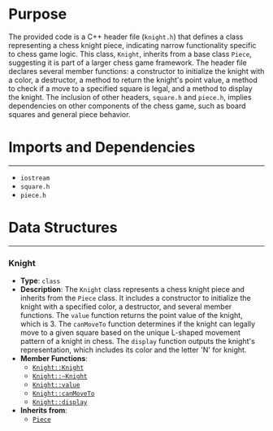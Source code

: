 # Purpose
The provided code is a C++ header file (`knight.h`) that defines a class representing a chess knight piece, indicating narrow functionality specific to chess game logic. This class, `Knight`, inherits from a base class `Piece`, suggesting it is part of a larger chess game framework. The header file declares several member functions: a constructor to initialize the knight with a color, a destructor, a method to return the knight's point value, a method to check if a move to a specified square is legal, and a method to display the knight. The inclusion of other headers, `square.h` and `piece.h`, implies dependencies on other components of the chess game, such as board squares and general piece behavior.
# Imports and Dependencies

---
- `iostream`
- `square.h`
- `piece.h`


# Data Structures

---
### Knight<!-- {{#data_structure:Knight}} -->
- **Type**: `class`
- **Description**: The `Knight` class represents a chess knight piece and inherits from the `Piece` class. It includes a constructor to initialize the knight with a specified color, a destructor, and several member functions. The `value` function returns the point value of the knight, which is 3. The `canMoveTo` function determines if the knight can legally move to a given square based on the unique L-shaped movement pattern of a knight in chess. The `display` function outputs the knight's representation, which includes its color and the letter 'N' for knight.
- **Member Functions**:
    - [`Knight::Knight`](knight.cpp.driver.md#Knight::Knight)
    - [`Knight::~Knight`](knight.cpp.driver.md#Knight::~Knight)
    - [`Knight::value`](knight.cpp.driver.md#Knight::value)
    - [`Knight::canMoveTo`](knight.cpp.driver.md#Knight::canMoveTo)
    - [`Knight::display`](knight.cpp.driver.md#Knight::display)
- **Inherits from**:
    - [`Piece`](piece.h.driver.md#Piece)


